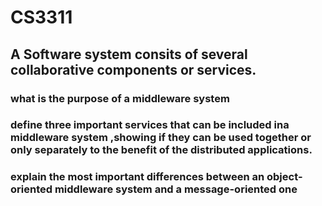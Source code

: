 # CS3311

## A Software system consits of several collaborative components or services.

### what is the purpose of a middleware system


### define three important services that can be included ina middleware system ,showing if they can be used together or only separately to the benefit of the distributed applications.

### explain the most important differences between an object-oriented middleware system and a message-oriented one


